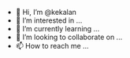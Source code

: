 - 👋 Hi, I’m @kekalan
- 👀 I’m interested in ...
- 🌱 I’m currently learning ...
- 💞️ I’m looking to collaborate on ...
- 📫 How to reach me ...

<!---
kekalan/kekalan is a ✨ special ✨ repository because its `README.md` (this file) appears on your GitHub profile.
You can click the Preview link to take a look at your changes.
--->

